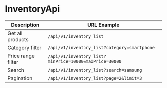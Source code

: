 # InventoryApi

| Description         | URL Example                                                              |
|---------------------|--------------------------------------------------------------------------|
| Get all products    | `/api/v1/inventory_list`                                                 |
| Category filter     | `/api/v1/inventory_list?category=smartphone`                             |
| Price range filter  | `/api/v1/inventory_list?minPrice=10000&maxPrice=30000`                   |
| Search              | `/api/v1/inventory_list?search=samsung`                                  |
| Pagination          | `/api/v1/inventory_list?page=2&limit=3`                                  |

